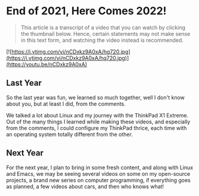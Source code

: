 # End of 2021, Here Comes 2022!

> This article is a transcript of a video that you can watch by clicking the thumbnail below. Hence, certain statements may not make sense in this text form, and watching the video instead is recommended.

[![https://i.ytimg.com/vi/nCDxkz9A0xA/hq720.jpg](https://i.ytimg.com/vi/nCDxkz9A0xA/hq720.jpg)](https://youtu.be/nCDxkz9A0xA)

## Last Year

So the last year was fun, we learned so much together, well I don't know about you, but at least I did, from the comments.

We talked a lot about Linux and my journey with the ThinkPad X1 Extreme. Out of the many things I learned while making these videos, and especially from the comments, I could configure my ThinkPad thrice, each time with an operating system totally different from the other.

## Next Year

For the next year, I plan to bring in some fresh content, and along with Linux and Emacs, we may be seeing several videos on some on my open-source projects, a brand new series on computer programming, if everything goes as planned, a few videos about cars, and then who knows what!
